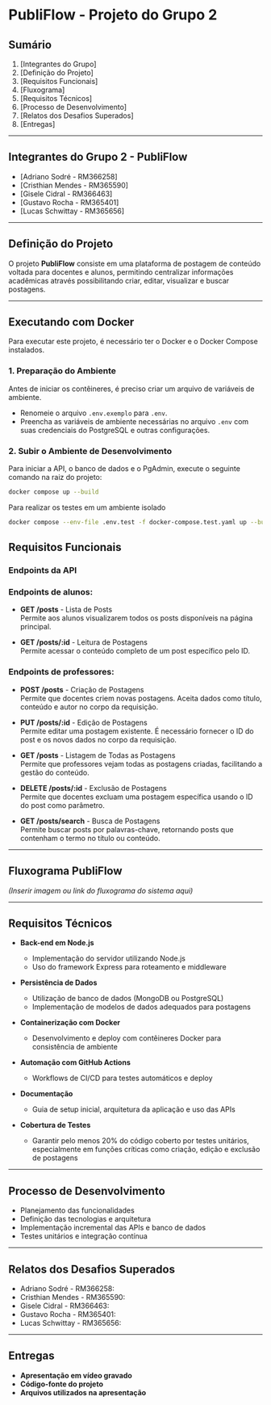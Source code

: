 # PubliFlow - Projeto do Grupo 2

## Sumário

1. [Integrantes do Grupo]
2. [Definição do Projeto]
3. [Requisitos Funcionais]
4. [Fluxograma]
5. [Requisitos Técnicos]
6. [Processo de Desenvolvimento]
7. [Relatos dos Desafios Superados]
8. [Entregas]

---

## Integrantes do Grupo 2 - PubliFlow

- [Adriano Sodré - RM366258]
- [Cristhian Mendes - RM365590]
- [Gisele Cidral - RM366463]
- [Gustavo Rocha - RM365401]
- [Lucas Schwittay - RM365656]

---

## Definição do Projeto

O projeto **PubliFlow** consiste em uma plataforma de postagem de conteúdo voltada para docentes e alunos, permitindo centralizar informações acadêmicas através possibilitando criar, editar, visualizar e buscar postagens.

---

## Executando com Docker

Para executar este projeto, é necessário ter o Docker e o Docker Compose instalados.

### 1. Preparação do Ambiente

Antes de iniciar os contêineres, é preciso criar um arquivo de variáveis de ambiente.

- Renomeie o arquivo `.env.exemplo` para `.env`.
- Preencha as variáveis de ambiente necessárias no arquivo `.env` com suas credenciais do PostgreSQL e outras configurações.

### 2. Subir o Ambiente de Desenvolvimento

Para iniciar a API, o banco de dados e o PgAdmin, execute o seguinte comando na raiz do projeto:

```bash
docker compose up --build
```

Para realizar os testes em um ambiente isolado

```bash
docker compose --env-file .env.test -f docker-compose.test.yaml up --build --abort-on-container-exit
```

## Requisitos Funcionais

### Endpoints da API

### Endpoints de alunos:

- **GET /posts** - Lista de Posts  
  Permite aos alunos visualizarem todos os posts disponíveis na página principal.

- **GET /posts/:id** - Leitura de Postagens  
  Permite acessar o conteúdo completo de um post específico pelo ID.

### Endpoints de professores:

- **POST /posts** - Criação de Postagens  
  Permite que docentes criem novas postagens. Aceita dados como título, conteúdo e autor no corpo da requisição.

- **PUT /posts/:id** - Edição de Postagens  
  Permite editar uma postagem existente. É necessário fornecer o ID do post e os novos dados no corpo da requisição.

- **GET /posts** - Listagem de Todas as Postagens  
  Permite que professores vejam todas as postagens criadas, facilitando a gestão do conteúdo.

- **DELETE /posts/:id** - Exclusão de Postagens  
  Permite que docentes excluam uma postagem específica usando o ID do post como parâmetro.

- **GET /posts/search** - Busca de Postagens  
  Permite buscar posts por palavras-chave, retornando posts que contenham o termo no título ou conteúdo.

---

## Fluxograma PubliFlow

_(Inserir imagem ou link do fluxograma do sistema aqui)_

---

## Requisitos Técnicos

- **Back-end em Node.js**

  - Implementação do servidor utilizando Node.js
  - Uso do framework Express para roteamento e middleware

- **Persistência de Dados**

  - Utilização de banco de dados (MongoDB ou PostgreSQL)
  - Implementação de modelos de dados adequados para postagens

- **Containerização com Docker**

  - Desenvolvimento e deploy com contêineres Docker para consistência de ambiente

- **Automação com GitHub Actions**

  - Workflows de CI/CD para testes automáticos e deploy

- **Documentação**

  - Guia de setup inicial, arquitetura da aplicação e uso das APIs

- **Cobertura de Testes**
  - Garantir pelo menos 20% do código coberto por testes unitários, especialmente em funções críticas como criação, edição e exclusão de postagens

---

## Processo de Desenvolvimento

- Planejamento das funcionalidades
- Definição das tecnologias e arquitetura
- Implementação incremental das APIs e banco de dados
- Testes unitários e integração contínua

---

## Relatos dos Desafios Superados

- Adriano Sodré - RM366258:
- Cristhian Mendes - RM365590:
- Gisele Cidral - RM366463:
- Gustavo Rocha - RM365401:
- Lucas Schwittay - RM365656:

---

## Entregas

- **Apresentação em vídeo gravado**
- **Código-fonte do projeto**
- **Arquivos utilizados na apresentação**
